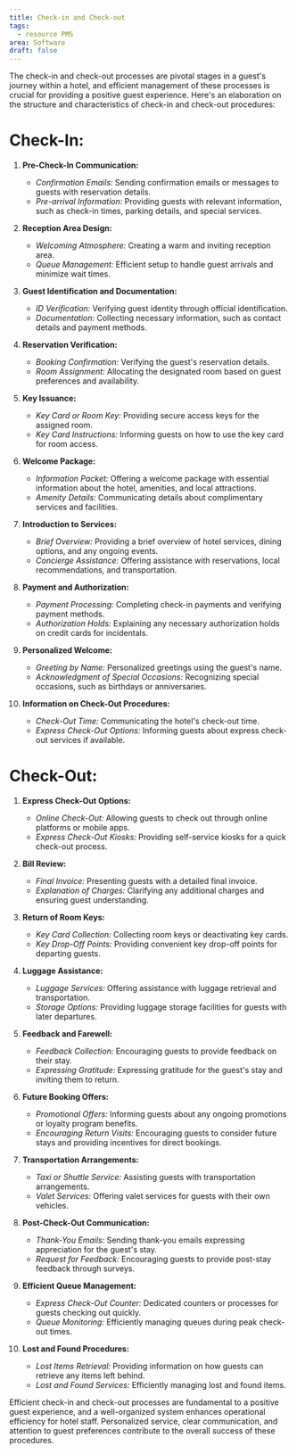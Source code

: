 ```yaml
---
title: Check-in and Check-out
tags:
  - resource PMS
area: Software
draft: false
---
```


The check-in and check-out processes are pivotal stages in a guest's journey within a hotel, and efficient management of these processes is crucial for providing a positive guest experience. Here's an elaboration on the structure and characteristics of check-in and check-out procedures:

# Check-In:

1. **Pre-Check-In Communication:**
    - *Confirmation Emails:* Sending confirmation emails or messages to guests with reservation details.
    - *Pre-arrival Information:* Providing guests with relevant information, such as check-in times, parking details, and special services.

2. **Reception Area Design:**
    - *Welcoming Atmosphere:* Creating a warm and inviting reception area.
    - *Queue Management:* Efficient setup to handle guest arrivals and minimize wait times.

3. **Guest Identification and Documentation:**
    - *ID Verification:* Verifying guest identity through official identification.
    - *Documentation:* Collecting necessary information, such as contact details and payment methods.

4. **Reservation Verification:**
    - *Booking Confirmation:* Verifying the guest's reservation details.
    - *Room Assignment:* Allocating the designated room based on guest preferences and availability.

5. **Key Issuance:**
    - *Key Card or Room Key:* Providing secure access keys for the assigned room.
    - *Key Card Instructions:* Informing guests on how to use the key card for room access.

6. **Welcome Package:**
    - *Information Packet:* Offering a welcome package with essential information about the hotel, amenities, and local attractions.
    - *Amenity Details:* Communicating details about complimentary services and facilities.

7. **Introduction to Services:**
    - *Brief Overview:* Providing a brief overview of hotel services, dining options, and any ongoing events.
    - *Concierge Assistance:* Offering assistance with reservations, local recommendations, and transportation.

8. **Payment and Authorization:**
    - *Payment Processing:* Completing check-in payments and verifying payment methods.
    - *Authorization Holds:* Explaining any necessary authorization holds on credit cards for incidentals.

9. **Personalized Welcome:**
    - *Greeting by Name:* Personalized greetings using the guest's name.
    - *Acknowledgment of Special Occasions:* Recognizing special occasions, such as birthdays or anniversaries.

10. **Information on Check-Out Procedures:**
    - *Check-Out Time:* Communicating the hotel's check-out time.
    - *Express Check-Out Options:* Informing guests about express check-out services if available.

# Check-Out:

1. **Express Check-Out Options:**
    - *Online Check-Out:* Allowing guests to check out through online platforms or mobile apps.
    - *Express Check-Out Kiosks:* Providing self-service kiosks for a quick check-out process.

2. **Bill Review:**
    - *Final Invoice:* Presenting guests with a detailed final invoice.
    - *Explanation of Charges:* Clarifying any additional charges and ensuring guest understanding.

3. **Return of Room Keys:**
    - *Key Card Collection:* Collecting room keys or deactivating key cards.
    - *Key Drop-Off Points:* Providing convenient key drop-off points for departing guests.

4. **Luggage Assistance:**
    - *Luggage Services:* Offering assistance with luggage retrieval and transportation.
    - *Storage Options:* Providing luggage storage facilities for guests with later departures.

5. **Feedback and Farewell:**
    - *Feedback Collection:* Encouraging guests to provide feedback on their stay.
    - *Expressing Gratitude:* Expressing gratitude for the guest's stay and inviting them to return.

6. **Future Booking Offers:**
    - *Promotional Offers:* Informing guests about any ongoing promotions or loyalty program benefits.
    - *Encouraging Return Visits:* Encouraging guests to consider future stays and providing incentives for direct bookings.

7. **Transportation Arrangements:**
    - *Taxi or Shuttle Service:* Assisting guests with transportation arrangements.
    - *Valet Services:* Offering valet services for guests with their own vehicles.

8. **Post-Check-Out Communication:**
    - *Thank-You Emails:* Sending thank-you emails expressing appreciation for the guest's stay.
    - *Request for Feedback:* Encouraging guests to provide post-stay feedback through surveys.

9. **Efficient Queue Management:**
    - *Express Check-Out Counter:* Dedicated counters or processes for guests checking out quickly.
    - *Queue Monitoring:* Efficiently managing queues during peak check-out times.

10. **Lost and Found Procedures:**
    - *Lost Items Retrieval:* Providing information on how guests can retrieve any items left behind.
    - *Lost and Found Services:* Efficiently managing lost and found items.

Efficient check-in and check-out processes are fundamental to a positive guest experience, and a well-organized system enhances operational efficiency for hotel staff. Personalized service, clear communication, and attention to guest preferences contribute to the overall success of these procedures.